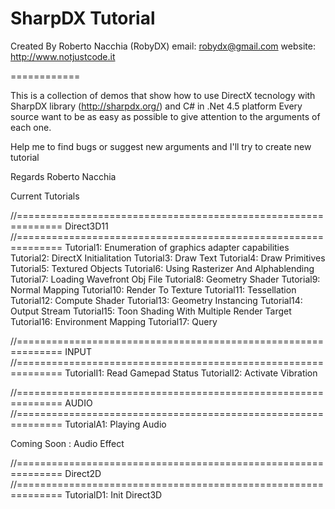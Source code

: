 SharpDX Tutorial
============
Created By Roberto Nacchia (RobyDX)
email: robydx@gmail.com
website: http://www.notjustcode.it

============

This is a collection of demos that show how to use DirectX tecnology with SharpDX library (http://sharpdx.org/) and C# in .Net 4.5 platform 
Every source want to be as easy as possible to give attention to the arguments of each one.

Help me to find bugs or suggest new arguments and I'll try to create new tutorial

Regards
Roberto Nacchia

Current Tutorials

//==============================================================
Direct3D11
//==============================================================
 Tutorial1: Enumeration of graphics adapter capabilities
 Tutorial2: DirectX Initialitation
 Tutorial3: Draw Text
 Tutorial4: Draw Primitives
 Tutorial5: Textured Objects
 Tutorial6: Using Rasterizer And Alphablending
 Tutorial7: Loading Wavefront Obj File
 Tutorial8: Geometry Shader
 Tutorial9: Normal Mapping
Tutorial10: Render To Texture
Tutorial11: Tessellation
Tutorial12: Compute Shader
Tutorial13: Geometry Instancing
Tutorial14: Output Stream
Tutorial15: Toon Shading With Multiple Render Target
Tutorial16: Environment Mapping
Tutorial17: Query

//==============================================================
INPUT
//==============================================================
TutorialI1: Read Gamepad Status
TutorialI2: Activate Vibration

//==============================================================
AUDIO
//==============================================================
TutorialA1: Playing Audio

Coming Soon
: Audio Effect

//==============================================================
Direct2D
//==============================================================
TutorialD1: Init Direct3D

